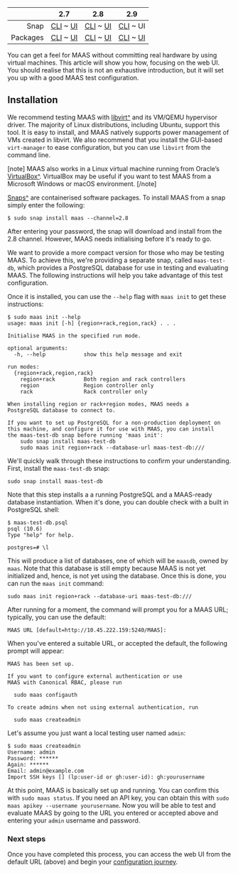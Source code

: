 <!-- deb-2-7-cli
||2.7|2.8|2.9|
|-----:|:-----:|:-----:|:-----:|
|Snap|[CLI](/t/explore-maas-snap-2-7-cli/2634) ~ [UI](/t/explore-maas-snap-2-7-ui/2635)|[CLI](/t/explore-maas-snap-2-8-cli/2636) ~ [UI](/t/explore-maas-snap-2-8-ui/2637)|[CLI](/t/explore-maas-snap-2-9-cli/2638) ~ [UI](/t/explore-maas-snap-2-9-ui/2639)|
|Packages|CLI ~ [UI](/t/explore-maas-deb-2-7-ui/2641)|[CLI](/t/explore-maas-deb-2-8-cli/2642) ~ [UI](/t/explore-maas-deb-2-8-ui/2643)|[CLI](/t/explore-maas-deb-2-9-cli/2644) ~ [UI](/t/explore-maas-deb-2-9-ui/2645)|
 deb-2-7-cli -->

<!-- deb-2-7-ui
||2.7|2.8|2.9|
|-----:|:-----:|:-----:|:-----:|
|Snap|[CLI](/t/explore-maas-snap-2-7-cli/2634) ~ [UI](/t/explore-maas-snap-2-7-ui/2635)|[CLI](/t/explore-maas-snap-2-8-cli/2636) ~ [UI](/t/explore-maas-snap-2-8-ui/2637)|[CLI](/t/explore-maas-snap-2-9-cli/2638) ~ [UI](/t/explore-maas-snap-2-9-ui/2639)|
|Packages|[CLI](/t/explore-maas-deb-2-7-cli/2640) ~ UI|[CLI](/t/explore-maas-deb-2-8-cli/2642) ~ [UI](/t/explore-maas-deb-2-8-ui/2643)|[CLI](/t/explore-maas-deb-2-9-cli/2644) ~ [UI](/t/explore-maas-deb-2-9-ui/2645)|
 deb-2-7-ui -->

<!-- deb-2-8-cli
||2.7|2.8|2.9|
|-----:|:-----:|:-----:|:-----:|
|Snap|[CLI](/t/explore-maas-snap-2-7-cli/2634) ~ [UI](/t/explore-maas-snap-2-7-ui/2635)|[CLI](/t/explore-maas-snap-2-8-cli/2636) ~ [UI](/t/explore-maas-snap-2-8-ui/2637)|[CLI](/t/explore-maas-snap-2-9-cli/2638) ~ [UI](/t/explore-maas-snap-2-9-ui/2639)|
|Packages|[CLI](/t/explore-maas-deb-2-7-cli/2640) ~ [UI](/t/explore-maas-deb-2-7-ui/2641)|CLI ~ [UI](/t/explore-maas-deb-2-8-ui/2643)|[CLI](/t/explore-maas-deb-2-9-cli/2644) ~ [UI](/t/explore-maas-deb-2-9-ui/2645)|
 deb-2-8-cli -->

<!-- deb-2-8-ui
||2.7|2.8|2.9|
|-----:|:-----:|:-----:|:-----:|
|Snap|[CLI](/t/explore-maas-snap-2-7-cli/2634) ~ [UI](/t/explore-maas-snap-2-7-ui/2635)|[CLI](/t/explore-maas-snap-2-8-cli/2636) ~ [UI](/t/explore-maas-snap-2-8-ui/2637)|[CLI](/t/explore-maas-snap-2-9-cli/2638) ~ [UI](/t/explore-maas-snap-2-9-ui/2639)|
|Packages|[CLI](/t/explore-maas-deb-2-7-cli/2640) ~ [UI](/t/explore-maas-deb-2-7-ui/2641)|[CLI](/t/explore-maas-deb-2-8-cli/2642) ~ UI|[CLI](/t/explore-maas-deb-2-9-cli/2644) ~ [UI](/t/explore-maas-deb-2-9-ui/2645)|
 deb-2-8-ui -->

<!-- deb-2-9-cli
||2.7|2.8|2.9|
|-----:|:-----:|:-----:|:-----:|
|Snap|[CLI](/t/explore-maas-snap-2-7-cli/2634) ~ [UI](/t/explore-maas-snap-2-7-ui/2635)|[CLI](/t/explore-maas-snap-2-8-cli/2636) ~ [UI](/t/explore-maas-snap-2-8-ui/2637)|[CLI](/t/explore-maas-snap-2-9-cli/2638) ~ [UI](/t/explore-maas-snap-2-9-ui/2639)|
|Packages|[CLI](/t/explore-maas-deb-2-7-cli/2640) ~ [UI](/t/explore-maas-deb-2-7-ui/2641)|[CLI](/t/explore-maas-deb-2-8-cli/2642) ~ [UI](/t/explore-maas-deb-2-8-ui/2643)|CLI ~ [UI](/t/explore-maas-deb-2-9-ui/2645)|
 deb-2-9-cli -->

<!-- deb-2-9-ui
||2.7|2.8|2.9|
|-----:|:-----:|:-----:|:-----:|
|Snap|[CLI](/t/explore-maas-snap-2-7-cli/2634) ~ [UI](/t/explore-maas-snap-2-7-ui/2635)|[CLI](/t/explore-maas-snap-2-8-cli/2636) ~ [UI](/t/explore-maas-snap-2-8-ui/2637)|[CLI](/t/explore-maas-snap-2-9-cli/2638) ~ [UI](/t/explore-maas-snap-2-9-ui/2639)|
|Packages|[CLI](/t/explore-maas-deb-2-7-cli/2640) ~ [UI](/t/explore-maas-deb-2-7-ui/2641)|[CLI](/t/explore-maas-deb-2-8-cli/2642) ~ [UI](/t/explore-maas-deb-2-8-ui/2643)|[CLI](/t/explore-maas-deb-2-9-cli/2644) ~ UI|
 deb-2-9-ui -->

<!-- snap-2-7-cli
||2.7|2.8|2.9|
|-----:|:-----:|:-----:|:-----:|
|Snap|CLI ~ [UI](/t/explore-maas-snap-2-7-ui/2635)|[CLI](/t/explore-maas-snap-2-8-cli/2636) ~ [UI](/t/explore-maas-snap-2-8-ui/2637)|[CLI](/t/explore-maas-snap-2-9-cli/2638) ~ [UI](/t/explore-maas-snap-2-9-ui/2639)|
|Packages|[CLI](/t/explore-maas-deb-2-7-cli/2640) ~ [UI](/t/explore-maas-deb-2-7-ui/2641)|[CLI](/t/explore-maas-deb-2-8-cli/2642) ~ [UI](/t/explore-maas-deb-2-8-ui/2643)|[CLI](/t/explore-maas-deb-2-9-cli/2644) ~ [UI](/t/explore-maas-deb-2-9-ui/2645)|
 snap-2-7-cli -->

<!-- snap-2-7-ui
||2.7|2.8|2.9|
|-----:|:-----:|:-----:|:-----:|
|Snap|[CLI](/t/explore-maas-snap-2-7-cli/2634) ~ UI|[CLI](/t/explore-maas-snap-2-8-cli/2636) ~ [UI](/t/explore-maas-snap-2-8-ui/2637)|[CLI](/t/explore-maas-snap-2-9-cli/2638) ~ [UI](/t/explore-maas-snap-2-9-ui/2639)|
|Packages|[CLI](/t/explore-maas-deb-2-7-cli/2640) ~ [UI](/t/explore-maas-deb-2-7-ui/2641)|[CLI](/t/explore-maas-deb-2-8-cli/2642) ~ [UI](/t/explore-maas-deb-2-8-ui/2643)|[CLI](/t/explore-maas-deb-2-9-cli/2644) ~ [UI](/t/explore-maas-deb-2-9-ui/2645)|
 snap-2-7-ui -->

<!-- snap-2-8-cli
||2.7|2.8|2.9|
|-----:|:-----:|:-----:|:-----:|
|Snap|[CLI](/t/explore-maas-snap-2-7-cli/2634) ~ [UI](/t/explore-maas-snap-2-7-ui/2635)|CLI ~ [UI](/t/explore-maas-snap-2-8-ui/2637)|[CLI](/t/explore-maas-snap-2-9-cli/2638) ~ [UI](/t/explore-maas-snap-2-9-ui/2639)|
|Packages|[CLI](/t/explore-maas-deb-2-7-cli/2640) ~ [UI](/t/explore-maas-deb-2-7-ui/2641)|[CLI](/t/explore-maas-deb-2-8-cli/2642) ~ [UI](/t/explore-maas-deb-2-8-ui/2643)|[CLI](/t/explore-maas-deb-2-9-cli/2644) ~ [UI](/t/explore-maas-deb-2-9-ui/2645)|
 snap-2-8-cli -->

<!-- snap-2-8-ui
||2.7|2.8|2.9|
|-----:|:-----:|:-----:|:-----:|
|Snap|[CLI](/t/explore-maas-snap-2-7-cli/2634) ~ [UI](/t/explore-maas-snap-2-7-ui/2635)|[CLI](/t/explore-maas-snap-2-8-cli/2636) ~ UI|[CLI](/t/explore-maas-snap-2-9-cli/2638) ~ [UI](/t/explore-maas-snap-2-9-ui/2639)|
|Packages|[CLI](/t/explore-maas-deb-2-7-cli/2640) ~ [UI](/t/explore-maas-deb-2-7-ui/2641)|[CLI](/t/explore-maas-deb-2-8-cli/2642) ~ [UI](/t/explore-maas-deb-2-8-ui/2643)|[CLI](/t/explore-maas-deb-2-9-cli/2644) ~ [UI](/t/explore-maas-deb-2-9-ui/2645)|
 snap-2-8-ui -->

<!-- snap-2-9-cli
||2.7|2.8|2.9|
|-----:|:-----:|:-----:|:-----:|
|Snap|[CLI](/t/explore-maas-snap-2-7-cli/2634) ~ [UI](/t/explore-maas-snap-2-7-ui/2635)|[CLI](/t/explore-maas-snap-2-8-cli/2636) ~ [UI](/t/explore-maas-snap-2-8-ui/2637)|CLI ~ [UI](/t/explore-maas-snap-2-9-ui/2639)|
|Packages|[CLI](/t/explore-maas-deb-2-7-cli/2640) ~ [UI](/t/explore-maas-deb-2-7-ui/2641)|[CLI](/t/explore-maas-deb-2-8-cli/2642) ~ [UI](/t/explore-maas-deb-2-8-ui/2643)|[CLI](/t/explore-maas-deb-2-9-cli/2644) ~ [UI](/t/explore-maas-deb-2-9-ui/2645)|
 snap-2-9-cli -->

||2.7|2.8|2.9|
|-----:|:-----:|:-----:|:-----:|
|Snap|[CLI](/t/explore-maas-snap-2-7-cli/2634) ~ [UI](/t/explore-maas-snap-2-7-ui/2635)|[CLI](/t/explore-maas-snap-2-8-cli/2636) ~ [UI](/t/explore-maas-snap-2-8-ui/2637)|[CLI](/t/explore-maas-snap-2-9-cli/2638) ~ UI|
|Packages|[CLI](/t/explore-maas-deb-2-7-cli/2640) ~ [UI](/t/explore-maas-deb-2-7-ui/2641)|[CLI](/t/explore-maas-deb-2-8-cli/2642) ~ [UI](/t/explore-maas-deb-2-8-ui/2643)|[CLI](/t/explore-maas-deb-2-9-cli/2644) ~ [UI](/t/explore-maas-deb-2-9-ui/2645)|

You can get a feel for MAAS without committing real hardware by using virtual machines. This article will show you how, focusing on the web UI.  You should realise that this is not an exhaustive introduction, but it will set you up with a good MAAS test configuration.

<h2 id="heading--installation">Installation</a></h2>

We recommend testing MAAS with [libvirt^](https://ubuntu.com/server/docs/virtualization-libvirt) and its VM/QEMU hypervisor driver. The majority of Linux distributions, including Ubuntu, support this tool. It is easy to install</a>, and MAAS natively supports power management of VMs created in libvirt. We also recommend that you install the GUI-based `virt-manager` to ease configuration, but you can use `libvirt` from the command line.

[note]
MAAS also works in a Linux virtual machine running from Oracle’s [VirtualBox^](https://www.virtualbox.org).  VirtualBox may be useful if you want to test MAAS from a Microsoft Windows or macOS environment.
[/note]

[Snaps^](https://snapcraft.io/docs) are containerised software packages. To install MAAS from a snap simply enter the following:
 
    $ sudo snap install maas --channel=2.8

After entering your password, the snap will download and install from the 2.8 channel. However, MAAS needs initialising before it's ready to go.

We want to provide a more compact version for those who may be testing MAAS.  To achieve this, we're providing a separate snap, called `maas-test-db`, which provides a PostgreSQL database for use in testing and evaluating MAAS.   The following instructions will help you take advantage of this test configuration.

Once it is installed, you can use the `--help` flag with `maas init` to get these instructions:

    $ sudo maas init --help
    usage: maas init [-h] {region+rack,region,rack} . . .
    
    Initialise MAAS in the specified run mode.
    
    optional arguments:
      -h, --help            show this help message and exit
    
    run modes:
      {region+rack,region,rack}
        region+rack         Both region and rack controllers
        region              Region controller only
        rack                Rack controller only
    
    When installing region or rack+region modes, MAAS needs a
    PostgreSQL database to connect to.
    
    If you want to set up PostgreSQL for a non-production deployment on
    this machine, and configure it for use with MAAS, you can install
    the maas-test-db snap before running 'maas init':
        sudo snap install maas-test-db
        sudo maas init region+rack --database-url maas-test-db:///

We'll quickly walk through these instructions to confirm your understanding.  First, install the `maas-test-db` snap:

    sudo snap install maas-test-db

Note that this step installs a a running PostgreSQL and a MAAS-ready database instantiation.  When it's done, you can double check with a built in PostgreSQL shell:

    $ maas-test-db.psql
    psql (10.6)
    Type "help" for help.
    
    postgres=# \l

This will produce a list of databases, one of which will be `maasdb`, owned by `maas`.  Note that this database is still empty because MAAS is not yet initialized and, hence, is not yet using the database.  Once this is done, you can run the `maas init` command:

    sudo maas init region+rack --database-uri maas-test-db:///

After running for a moment, the command will prompt you for a MAAS URL; typically, you can use the default:

    MAAS URL [default=http://10.45.222.159:5240/MAAS]:

When you've entered a suitable URL, or accepted the default, the following prompt will appear:

    MAAS has been set up.
    
    If you want to configure external authentication or use
    MAAS with Canonical RBAC, please run
    
      sudo maas configauth
    
    To create admins when not using external authentication, run
    
      sudo maas createadmin

Let's assume you just want a local testing user named `admin`:

    $ sudo maas createadmin
    Username: admin
    Password: ******
    Again: ******
    Email: admin@example.com
    Import SSH keys [] (lp:user-id or gh:user-id): gh:yourusername

At this point, MAAS is basically set up and running.  You can confirm this with `sudo maas status`.  If you need an API key, you can obtain this with `sudo maas apikey --username yourusername`.  Now you will be able to test and evaluate MAAS by going to the URL you entered or accepted above and entering your `admin` username and password.

<h3>Next steps</h3>

<!-- deb-2-7-cli
Once you have completed this process, you can access the web UI from the default URL (above) and begin your [configuration journey](/t/configuration-journey/2532).
 deb-2-7-cli -->

<!-- deb-2-7-ui
Once you have completed this process, you can access the web UI from the default URL (above) and begin your [configuration journey](/t/configuration-journey/2533).
 deb-2-7-ui -->

<!-- deb-2-8-cli
Once you have completed this process, you can access the web UI from the default URL (above) and begin your [configuration journey](/t/configuration-journey/2534).
 deb-2-8-cli -->

<!-- deb-2-8-ui
Once you have completed this process, you can access the web UI from the default URL (above) and begin your [configuration journey](/t/configuration-journey/2535).
 deb-2-8-ui -->

<!-- deb-2-9-cli
Once you have completed this process, you can access the web UI from the default URL (above) and begin your [configuration journey](/t/configuration-journey/2536).
 deb-2-9-cli -->

<!-- deb-2-9-ui
Once you have completed this process, you can access the web UI from the default URL (above) and begin your [configuration journey](/t/configuration-journey/2537).
 deb-2-9-ui -->

<!-- snap-2-7-cli
Once you have completed this process, you can access the web UI from the default URL (above) and begin your [configuration journey](/t/configuration-journey/2526).
 snap-2-7-cli -->

<!-- snap-2-7-ui
Once you have completed this process, you can access the web UI from the default URL (above) and begin your [configuration journey](/t/configuration-journey/2527).
 snap-2-7-ui -->

<!-- snap-2-8-cli
Once you have completed this process, you can access the web UI from the default URL (above) and begin your [configuration journey](/t/configuration-journey/2528).
 snap-2-8-cli -->

<!-- snap-2-8-ui
Once you have completed this process, you can access the web UI from the default URL (above) and begin your [configuration journey](/t/configuration-journey/2529).
 snap-2-8-ui -->

<!-- snap-2-9-cli
Once you have completed this process, you can access the web UI from the default URL (above) and begin your [configuration journey](/t/configuration-journey/2530).
 snap-2-9-cli -->

Once you have completed this process, you can access the web UI from the default URL (above) and begin your [configuration journey](/t/configuration-journey/2531).